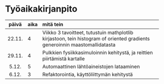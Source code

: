 # Työaikakirjanpito

| päivä | aika | mitä tein  |
| :----:|:-----| :-----|
| 22.11. | 4   | Viikko 3 tavoitteet, tutustuin mathplotlib kirjastoon, tein histogram of oriented gradients generoinnin maastomallidatasta |
| 29.11. | 4   | Pulkkien fysiikkasimuloinnin kehitystä, ja reittien piirtämistä kartalle |
| 5.12. | 5   | Automaattinen lähtöaineistojen lataaminen |
| 6.12. | 3   | Refaktorointia, käyttöliittymän kehitystä |
